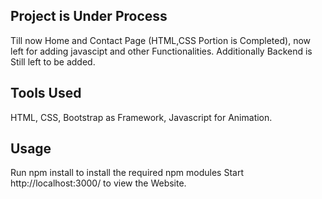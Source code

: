 ## Project is Under Process

Till now Home and Contact Page (HTML,CSS Portion is Completed), now left for adding javascipt and other Functionalities. Additionally Backend is Still left to be added.

## Tools Used 

 HTML, CSS, Bootstrap as Framework, Javascript for Animation.

 ## Usage 

 Run npm install to install the required npm modules 
 Start http://localhost:3000/ to view the Website. 

